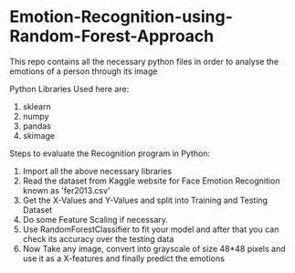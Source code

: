 # Emotion-Recognition-using-Random-Forest-Approach
This repo contains all the necessary python files in order to analyse the emotions of a person through its image

Python Libraries Used here are:

1. sklearn
2. numpy
3. pandas
4. skimage

Steps to evaluate the Recognition program in Python:

1. Import all the above necessary libraries
2. Read the dataset from Kaggle website for Face Emotion Recognition known as 'fer2013.csv'
3. Get the X-Values and Y-Values and split into Training and Testing Dataset
4. Do some Feature Scaling if necessary.
5. Use RandomForestClassifier to fit your model and after that you can check its accuracy over the testing data
6. Now Take any image, convert into grayscale of size 48*48 pixels and use it as a X-features and finally predict the emotions




